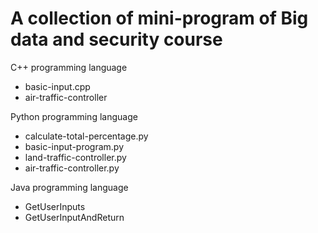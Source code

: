 # A collection of mini-program of Big data and security course

C++ programming language
 - basic-input.cpp
 - air-traffic-controller

Python programming language
 - calculate-total-percentage.py
 - basic-input-program.py
 - land-traffic-controller.py
 - air-traffic-controller.py

 Java programming language
 - GetUserInputs
 - GetUserInputAndReturn